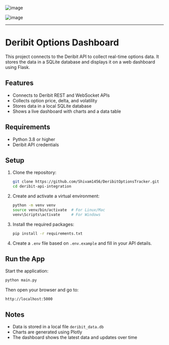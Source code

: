 ![image](https://github.com/user-attachments/assets/1cdcdcba-7198-4a01-8997-862167c6ec88)

![image](https://github.com/user-attachments/assets/acc7574a-e3bb-485a-a160-da52dc494aca)

---

# Deribit Options Dashboard

This project connects to the Deribit API to collect real-time options data. It stores the data in a SQLite database and displays it on a web dashboard using Flask.

## Features

- Connects to Deribit REST and WebSocket APIs
- Collects option price, delta, and volatility
- Stores data in a local SQLite database
- Shows a live dashboard with charts and a data table

## Requirements

- Python 3.8 or higher
- Deribit API credentials

## Setup

1. Clone the repository:
   ```bash
   git clone https://github.com/Shivam1456/DeribitOptionsTracker.git
   cd deribit-api-integration


2. Create and activate a virtual environment:

   ```bash
   python -m venv venv
   source venv/bin/activate  # For Linux/Mac
   venv\Scripts\activate     # For Windows
   ```

3. Install the required packages:

   ```bash
   pip install -r requirements.txt
   ```

4. Create a `.env` file based on `.env.example` and fill in your API details.

## Run the App

Start the application:

```bash
python main.py
```

Then open your browser and go to:

```
http://localhost:5000
```

## Notes

* Data is stored in a local file `deribit_data.db`
* Charts are generated using Plotly
* The dashboard shows the latest data and updates over time



